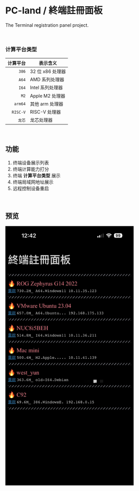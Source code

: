 # PC-land / 終端註冊面板

The Terminal registration panel project.


<br>

### 计算平台类型

计算平台 | 表示含义 |
---: | --- |
`386` | 32 位 x86 处理器
`A64` | AMD 系列处理器
`I64` | Intel 系列处理器
`M2` | Apple M2 处理器
`arm64` | 其他 arm 处理器
`RISC-V` | RISC-V 处理器
`龙芯` | 龙芯处理器

<br>

## 功能

1. 终端设备展示列表
2. 终端计算能力打分
3. 终端 **计算平台类型** 展示
4. 终端局域网地址展示
5. 远程控制设备重启

<br>

## 预览

<img src="view.jpg" width=400/>

